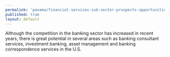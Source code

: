 ```yaml
---
permalink: 'panama/financial-services-sub-sector-prospects-opportunities.html'
published: true
layout: default
---
```

Although the competition in the banking sector has increased in recent years, there is great potential in several areas such as banking consultant services, investment banking, asset management and banking correspondence services in the U.S.
